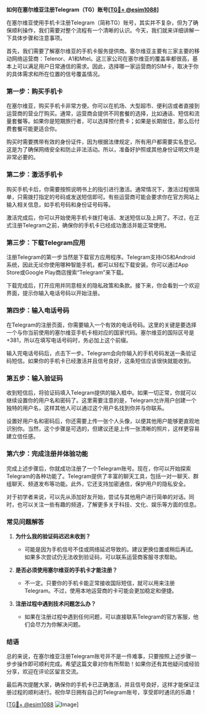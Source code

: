 **如何在塞尔维亚注册Telegram（TG）账号[[TG💪+ @esim1088](https://t.me/s/esim1088)]**

在塞尔维亚使用手机卡注册Telegram（简称TG）账号，其实并不复杂，但为了确保顺利操作，我们需要对整个流程有一个清晰的认识。今天，我们就来详细讲解一下具体步骤和注意事项。

首先，我们需要了解塞尔维亚的手机卡服务提供商。塞尔维亚主要有三家主要的移动网络运营商：Telenor、A1和Mtel。这三家公司在塞尔维亚的覆盖率都很高，基本上可以满足用户日常通信的需求。因此，选择哪一家运营商的SIM卡，取决于你的具体需求和所在位置的信号覆盖情况。

### **第一步：购买手机卡**

在塞尔维亚，购买手机卡非常方便。你可以在机场、大型超市、便利店或者直接到运营商的营业厅购买。通常，运营商会提供不同套餐的选择，比如通话、短信和流量套餐等。如果你是短期旅行者，可以选择预付费卡；如果是长期居住，那么后付费套餐可能更适合你。

购买时需要携带有效的身份证件，因为根据法律规定，所有用户都需要实名登记。这是为了确保网络安全和防止非法活动。所以，准备好护照或其他身份证明文件是非常必要的。

### **第二步：激活手机卡**

购买手机卡后，你需要按照说明书上的指引进行激活。通常情况下，激活过程很简单，只需拨打指定的号码或发送短信即可。有些运营商可能会要求你在官方网站上输入相关信息，如手机号码和身份证号码等。

激活完成后，你可以开始使用手机卡拨打电话、发送短信以及上网了。不过，在正式注册Telegram之前，确保你的手机卡已经成功激活并能正常使用。

### **第三步：下载Telegram应用**

注册Telegram的第一步当然是下载官方应用程序。Telegram支持iOS和Android系统，因此无论你使用哪种智能手机，都可以轻松下载安装。你可以通过App Store或Google Play商店搜索“Telegram”来下载。

下载完成后，打开应用并同意相关的隐私政策和条款。接下来，你会看到一个欢迎界面，提示你输入电话号码以开始注册。

### **第四步：输入电话号码**

在Telegram的注册页面，你需要输入一个有效的电话号码。这里的关键是要选择一个与你当前使用的塞尔维亚手机卡相对应的国家代码。塞尔维亚的国际区号是+381，所以在填写电话号码时，务必加上这个前缀。

输入完电话号码后，点击下一步。Telegram会向你输入的手机号码发送一条验证码短信。如果你的手机卡已经激活并且信号良好，这条短信应该很快就能收到。

### **第五步：输入验证码**

收到短信后，将验证码填入Telegram提供的输入框中。如果一切正常，你就可以继续设置你的用户名和密码了。这里需要注意的是，Telegram允许用户创建一个独特的用户名，这样其他人可以通过这个用户名找到你并与你联系。

设置好用户名和密码后，你还需要上传一张个人头像，以便其他用户能够更直观地识别你。当然，这个步骤是可选的，但建议还是上传一张清晰的照片，这样更容易建立信任感。

### **第六步：完成注册并体验功能**

完成上述步骤后，你就成功注册了一个Telegram账号。现在，你可以开始探索Telegram的各种功能了。Telegram提供了丰富的聊天工具，包括一对一聊天、群组聊天、频道发布等功能。此外，它还支持加密通信，保护用户的隐私安全。

对于初学者来说，可以先从添加好友开始，尝试与其他用户进行简单的对话。同时，也可以关注一些有趣的频道，了解更多关于科技、文化、娱乐等方面的信息。

### **常见问题解答**

1. **为什么我的验证码迟迟未收到？**
   - 可能是因为手机信号不佳或网络延迟导致的。建议更换位置或稍后再试。如果多次尝试仍无法收到验证码，可以联系运营商客服寻求帮助。

2. **是否必须使用塞尔维亚的手机卡才能注册？**
   - 不一定。只要你的手机卡能正常接收国际短信，就可以用来注册Telegram。不过，使用本地运营商的卡可能会更加稳定和便捷。

3. **注册过程中遇到技术问题怎么办？**
   - 如果在注册过程中遇到任何问题，可以直接联系Telegram的官方客服，他们会尽力为你解决问题。

### **结语**

总的来说，在塞尔维亚注册Telegram账号并不是一件难事，只要按照上述步骤一步步操作即可顺利完成。希望这篇文章对你有所帮助！如果你还有其他疑问或经验分享，欢迎在评论区留言交流。

最后再次提醒大家，确保你的手机卡已正确激活，并且信号良好，这样才能保证注册过程的顺利进行。祝你早日拥有自己的Telegram账号，享受即时通讯的乐趣！

[[TG💪+ @esim1088](https://t.me/s/esim1088) ![Image](https://i.postimg.cc/4NQfJmqS/Snipaste-2025-05-13-00-14-12.png)]